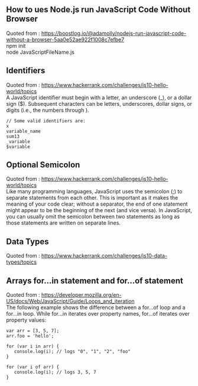 ## How to ues Node.js run JavaScript Code Without Browser  
Quoted from : https://boostlog.io/@adamolly/nodejs-run-javascript-code-without-a-browser-5aa0e52ae922f1008c7efbe7  
npm init  
node JavaScriptFileName.js  
## Identifiers  
Quoted from : https://www.hackerrank.com/challenges/js10-hello-world/topics    
A JavaScript identifier must begin with a letter, an underscore (_), or a dollar sign ($). Subsequent characters can be letters, underscores, dollar signs, or digits (i.e., the numbers  through ).  
~~~~
// Some valid identifiers are:
x
variable_name
sum13
_variable
$variable
~~~~
## Optional Semicolon  
Quoted from : https://www.hackerrank.com/challenges/js10-hello-world/topics   
Like many programming languages, JavaScript uses the semicolon (;) to separate statements from each other. This is important as it makes the meaning of your code clear; without a separator, the end of one statement might appear to be the beginning of the next (and vice versa). In JavaScript, you can usually omit the semicolon between two statements as long as those statements are written on separate lines.
## Data Types  
Quoted from : https://www.hackerrank.com/challenges/js10-data-types/topics  

## Arrays for...in statement and for...of statement  
Quoted from : https://developer.mozilla.org/en-US/docs/Web/JavaScript/Guide/Loops_and_iteration  
The following example shows the difference between a for...of loop and a for...in loop. While for...in iterates over property names, for...of iterates over property values:
~~~~
var arr = [3, 5, 7];
arr.foo = 'hello';

for (var i in arr) {
   console.log(i); // logs "0", "1", "2", "foo"
}

for (var i of arr) {
   console.log(i); // logs 3, 5, 7
}
~~~~